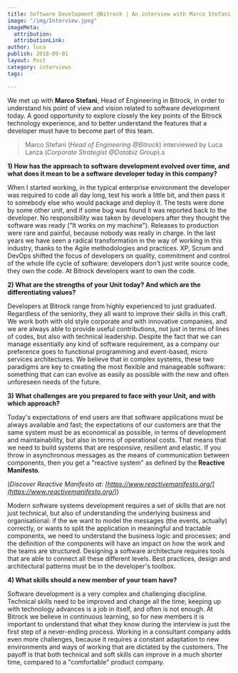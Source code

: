 ```yaml
---
title: Software Development @Bitrock | An interview with Marco Stefani (Head of Engineering)
image: "/img/Interview.jpeg"
imageMeta:
  attribution: 
  attributionLink: 
author: luca
publish: 2018-09-01
layout: Post
category: interviews
tags: 

---
```

We met up with **Marco Stefani**, Head of Engineering in Bitrock, in order to understand his point of view and vision related to software development today. <!-- more --> A good opportunity to explore closely the key points of the Bitrock technology experience, and to better understand the features that a developer must have to become part of this team.

> Marco Stefani (*Head of Engineering @Bitrock*) interviewed by Luca Lanza (*Corporate Strategist @Databiz Group*).s

**1) How has the approach to software development evolved over time, and what does it mean to be a software developer today in this company?**

When I started working, in the typical enterprise environment the developer was required to code all day long, test his work a little bit, and then pass it to somebody else who would package and deploy it. The tests were done by some other unit, and if some bug was found it was reported back to the developer. No responsibility was taken by developers after they thought the software was ready ("It works on my machine").
Releases to production were rare and painful, because nobody was really in charge.
In the last years we have seen a radical transformation in the way of working in this industry, thanks to the Agile methodologies and practices. XP, Scrum and DevOps shifted the focus of developers on quality, commitment and control of the whole life cycle of software: developers don't just write source code, they own the code.
At Bitrock developers want to own the code.

**2) What are the strengths of your Unit today? And which are the differentiating values?**

Developers at Bitrock range from highly experienced to just graduated. Regardless of the seniority, they all want to improve their skills in this craft. 
We work both with old style corporate and with innovative companies, and we are always able to provide useful contributions, not just in terms of lines of codes, but also with technical leadership.
Despite the fact that we can manage essentially any kind of software requirement, as a company our preference goes to functional programming and event-based, micro services architectures. We believe that in complex systems, these two paradigms are key to creating the most flexible and manageable software: something that can can evolve as easily as possible with the new and often unforeseen needs of the future. 

**3) What challenges are you prepared to face with your Unit, and with which approach?**

Today's expectations of end users are that software applications must be always available and fast; the expectations of our customers are that the same system must be as economical as possible, in terms of development and maintainability, but also in terms of operational costs. That means that we need to build systems that are responsive, resilient and elastic. If you throw in asynchronous messages as the means of communication between components, then you get a "reactive system" as defined by the **Reactive Manifesto**. 

(*Discover Reactive Manifesto at: [https://www.reactivemanifesto.org/](https://www.reactivemanifesto.org/)*)

Modern software systems development requires a set of skills that are not just technical, but also of understanding the underlying business and organisational: if the we want to model the messages (the events, actually) correctly, or wants to split the application in meaningful and tractable components, we need to understand the business logic and processes; and the definition of the components will have an impact on how the work and the teams are structured.
Designing a software architecture requires tools that are able to connect all these different levels. Best practices, design and architectural patterns must be in the developer's toolbox.

**4) What skills should a new member of your team have?**

Software development is a very complex and challenging discipline. Technical skills need to be improved and change all the time; keeping up with technology advances is a job in itself, and often is not enough.
At Bitrock we believe in continuous learning, so for new members it is important to understand that what they know during the interview is just the first step of a never-ending process. Working in a consultant company adds even more challenges, because it requires a constant adaptation to new environments and ways of working that are dictated by the customers.
The payoff is that both technical and soft skills can improve in a much shorter time, compared to a "comfortable" product company.